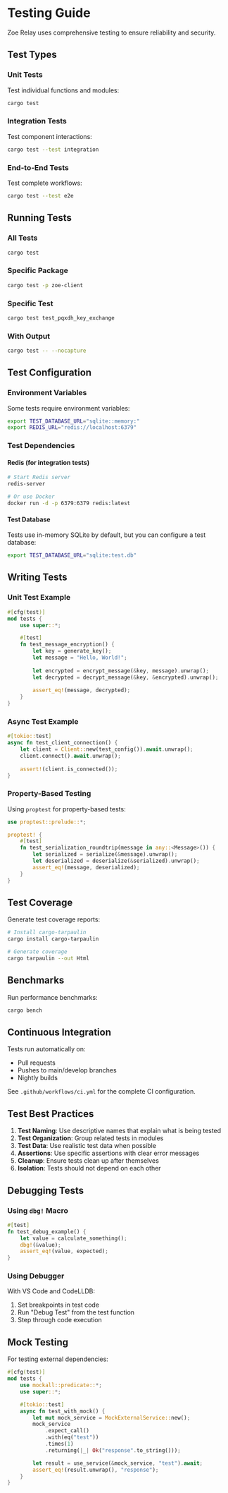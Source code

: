 # Testing Guide

Zoe Relay uses comprehensive testing to ensure reliability and security.

## Test Types

### Unit Tests

Test individual functions and modules:

```bash
cargo test
```

### Integration Tests

Test component interactions:

```bash
cargo test --test integration
```

### End-to-End Tests

Test complete workflows:

```bash
cargo test --test e2e
```

## Running Tests

### All Tests

```bash
cargo test
```

### Specific Package

```bash
cargo test -p zoe-client
```

### Specific Test

```bash
cargo test test_pqxdh_key_exchange
```

### With Output

```bash
cargo test -- --nocapture
```

## Test Configuration

### Environment Variables

Some tests require environment variables:

```bash
export TEST_DATABASE_URL="sqlite::memory:"
export REDIS_URL="redis://localhost:6379"
```

### Test Dependencies

#### Redis (for integration tests)

```bash
# Start Redis server
redis-server

# Or use Docker
docker run -d -p 6379:6379 redis:latest
```

#### Test Database

Tests use in-memory SQLite by default, but you can configure a test database:

```bash
export TEST_DATABASE_URL="sqlite:test.db"
```

## Writing Tests

### Unit Test Example

```rust
#[cfg(test)]
mod tests {
    use super::*;

    #[test]
    fn test_message_encryption() {
        let key = generate_key();
        let message = "Hello, World!";
        
        let encrypted = encrypt_message(&key, message).unwrap();
        let decrypted = decrypt_message(&key, &encrypted).unwrap();
        
        assert_eq!(message, decrypted);
    }
}
```

### Async Test Example

```rust
#[tokio::test]
async fn test_client_connection() {
    let client = Client::new(test_config()).await.unwrap();
    client.connect().await.unwrap();
    
    assert!(client.is_connected());
}
```

### Property-Based Testing

Using `proptest` for property-based tests:

```rust
use proptest::prelude::*;

proptest! {
    #[test]
    fn test_serialization_roundtrip(message in any::<Message>()) {
        let serialized = serialize(&message).unwrap();
        let deserialized = deserialize(&serialized).unwrap();
        assert_eq!(message, deserialized);
    }
}
```

## Test Coverage

Generate test coverage reports:

```bash
# Install cargo-tarpaulin
cargo install cargo-tarpaulin

# Generate coverage
cargo tarpaulin --out Html
```

## Benchmarks

Run performance benchmarks:

```bash
cargo bench
```

## Continuous Integration

Tests run automatically on:
- Pull requests
- Pushes to main/develop branches
- Nightly builds

See `.github/workflows/ci.yml` for the complete CI configuration.

## Test Best Practices

1. **Test Naming**: Use descriptive names that explain what is being tested
2. **Test Organization**: Group related tests in modules
3. **Test Data**: Use realistic test data when possible
4. **Assertions**: Use specific assertions with clear error messages
5. **Cleanup**: Ensure tests clean up after themselves
6. **Isolation**: Tests should not depend on each other

## Debugging Tests

### Using `dbg!` Macro

```rust
#[test]
fn test_debug_example() {
    let value = calculate_something();
    dbg!(&value);
    assert_eq!(value, expected);
}
```

### Using Debugger

With VS Code and CodeLLDB:
1. Set breakpoints in test code
2. Run "Debug Test" from the test function
3. Step through code execution

## Mock Testing

For testing external dependencies:

```rust
#[cfg(test)]
mod tests {
    use mockall::predicate::*;
    use super::*;

    #[tokio::test]
    async fn test_with_mock() {
        let mut mock_service = MockExternalService::new();
        mock_service
            .expect_call()
            .with(eq("test"))
            .times(1)
            .returning(|_| Ok("response".to_string()));

        let result = use_service(&mock_service, "test").await;
        assert_eq!(result.unwrap(), "response");
    }
}
```